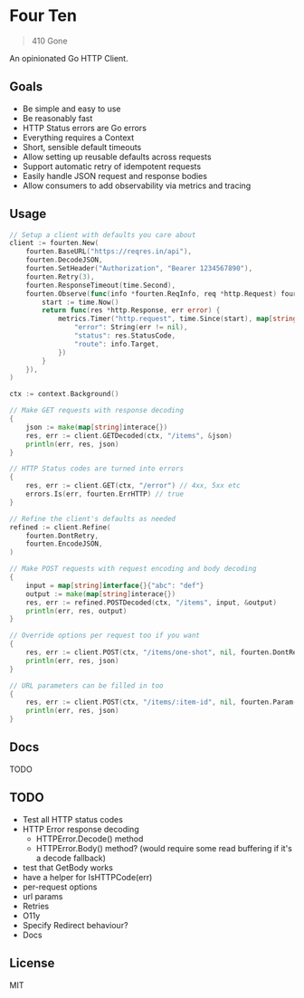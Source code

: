 # Four Ten

> 410 Gone

An opinionated Go HTTP Client.

## Goals

- Be simple and easy to use
- Be reasonably fast
- HTTP Status errors are Go errors
- Everything requires a Context
- Short, sensible default timeouts
- Allow setting up reusable defaults across requests
- Support automatic retry of idempotent requests
- Easily handle JSON request and response bodies
- Allow consumers to add observability via metrics and tracing

## Usage

```go
// Setup a client with defaults you care about
client := fourten.New(
    fourten.BaseURL("https://reqres.in/api"),
    fourten.DecodeJSON,
    fourten.SetHeader("Authorization", "Bearer 1234567890"),
    fourten.Retry(3),
    fourten.ResponseTimeout(time.Second),
    fourten.Observe(func(info *fourten.ReqInfo, req *http.Request) fourten.ResponseObserver {
        start := time.Now()
        return func(res *http.Response, err error) {
            metrics.Timer("http.request", time.Since(start), map[string]string{
                "error": String(err != nil),
                "status": res.StatusCode,
                "route": info.Target,
            })
        }
    }),
)

ctx := context.Background()

// Make GET requests with response decoding
{
    json := make(map[string]interace{})
    res, err := client.GETDecoded(ctx, "/items", &json)
    println(err, res, json)
}

// HTTP Status codes are turned into errors
{
    res, err := client.GET(ctx, "/error") // 4xx, 5xx etc
    errors.Is(err, fourten.ErrHTTP) // true
}

// Refine the client's defaults as needed
refined := client.Refine(
    fourten.DontRetry,
    fourten.EncodeJSON,
)

// Make POST requests with request encoding and body decoding
{
    input = map[string]interface{}{"abc": "def"}
    output := make(map[string]interace{})
    res, err := refined.POSTDecoded(ctx, "/items", input, &output)
    println(err, res, output)
}

// Override options per request too if you want
{
    res, err := client.POST(ctx, "/items/one-shot", nil, fourten.DontRetry)
    println(err, res, json)
}

// URL parameters can be filled in too
{
    res, err := client.POST(ctx, "/items/:item-id", nil, fourten.Param("item-id", "123456"))
    println(err, res, json)
}
```

## Docs

TODO

## TODO

* Test all HTTP status codes
* HTTP Error response decoding
    * HTTPError.Decode() method
    * HTTPError.Body() method? (would require some read buffering if it's a decode fallback)
* test that GetBody works
* have a helper for IsHTTPCode(err)
* per-request options
* url params
* Retries
* O11y
* Specify Redirect behaviour?
* Docs

## License

MIT
